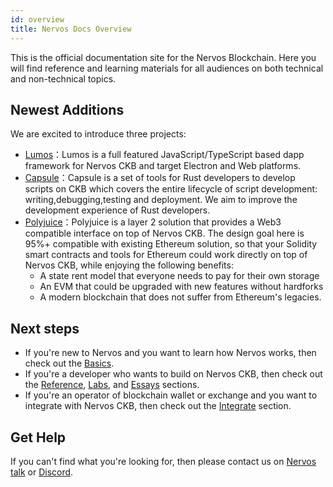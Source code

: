 ```yaml
---
id: overview
title: Nervos Docs Overview
---
```


This is the official documentation site for the Nervos Blockchain. Here you will find reference and learning materials for all audiences on both technical and non-technical topics.

## Newest Additions

We are excited to introduce three projects:

* [Lumos](https://github.com/nervosnetwork/lumos)：Lumos is a full featured JavaScript/TypeScript based dapp framework for Nervos CKB and target Electron and Web platforms.
* [Capsule](https://github.com/nervosnetwork/capsule)：Capsule is a set of tools for Rust developers to develop scripts on CKB which covers the entire lifecycle of script development: writing,debugging,testing and deployment. We aim to improve the development experience of Rust developers.
* [Polyjuice](https://github.com/nervosnetwork/polyjuice)：Polyjuice is a layer 2 solution that provides a Web3 compatible interface on top of Nervos CKB. The design goal here is 95%+ compatible with existing Ethereum solution, so that your Solidity smart contracts and tools for Ethereum could work directly on top of Nervos CKB, while enjoying the following benefits:
    * A state rent model that everyone needs to pay for their own storage
    * An EVM that could be upgraded with new features without hardforks
    * A modern blockchain that does not suffer from Ethereum's legacies.

## Next steps

* If you're new to Nervos and you want to learn how Nervos works, then check out the [Basics](basics/intro.md).
* If you're a developer who wants to build on Nervos CKB, then check out the [Reference](reference/intro.md), [Labs](labs/intro.md), and [Essays](essays/intro.md) sections.
* If you're an operator of blockchain wallet or exchange and  you want to integrate with Nervos CKB, then check out the [Integrate](integrate/intro.md) section.

## Get Help

If you can't find what you're looking for, then please contact us on [Nervos talk](https://talk.nervos.org/) or [Discord](https://discord.gg/uWGUUpw).
